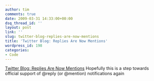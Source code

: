 ```yaml
---
author: tim
comments: true
date: 2009-03-31 14:33:00+00:00
dsq_thread_id: ''
layout: post
link: ''
slug: twitter-blog-replies-are-now-mentions
title: 'Twitter Blog: Replies Are Now Mentions'
wordpress_id: 198
categories:
- Code
---
```


[Twitter Blog: Replies Are Now Mentions](http://blog.twitter.com/2009/03/replies-are-now-mentions.html) Hopefully this is a step towards official
support of @reply (or @mention) notifications again